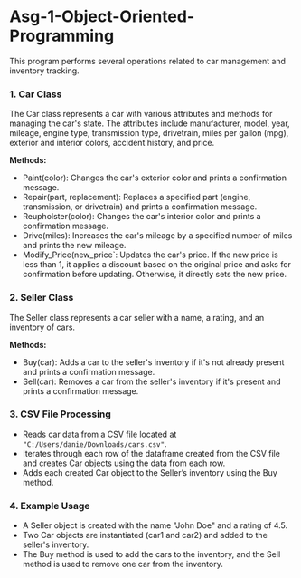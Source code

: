 # Asg-1-Object-Oriented-Programming
This program performs several operations related to car management and inventory tracking.

### 1. Car Class
The Car class represents a car with various attributes and methods for managing the car's state. The attributes include manufacturer, model, year, mileage, engine type, transmission type, drivetrain, miles per gallon (mpg), exterior and interior colors, accident history, and price.

**Methods:**
- Paint(color): Changes the car's exterior color and prints a confirmation message.
- Repair(part, replacement): Replaces a specified part (engine, transmission, or drivetrain) and prints a confirmation message.
- Reupholster(color): Changes the car's interior color and prints a confirmation message.
- Drive(miles): Increases the car's mileage by a specified number of miles and prints the new mileage.
- Modify_Price(new_price`: Updates the car's price. If the new price is less than 1, it applies a discount based on the original price and asks for confirmation before updating. Otherwise, it directly sets the new price.

### 2. Seller Class
The Seller class represents a car seller with a name, a rating, and an inventory of cars.

**Methods:**
- Buy(car): Adds a car to the seller's inventory if it's not already present and prints a confirmation message.
- Sell(car): Removes a car from the seller's inventory if it's present and prints a confirmation message.

### 3. CSV File Processing
- Reads car data from a CSV file located at `"C:/Users/danie/Downloads/cars.csv"`.
- Iterates through each row of the dataframe created from the CSV file and creates Car objects using the data from each row.
- Adds each created Car object to the Seller’s inventory using the Buy method.

### 4. Example Usage
- A Seller object is created with the name "John Doe" and a rating of 4.5.
- Two Car objects are instantiated (car1 and car2) and added to the seller's inventory.
- The Buy method is used to add the cars to the inventory, and the Sell method is used to remove one car from the inventory.

